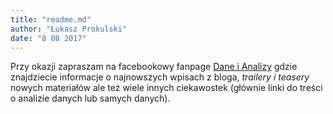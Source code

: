 ```yaml
---
title: "readme.md"
author: "Łukasz Prokulski"
date: "8 08 2017"
---
```



Przy okazji zapraszam na facebookowy fanpage [Dane i Analizy](https://www.facebook.com/DaneAnalizy) gdzie znajdziecie informacje o najnowszych wpisach z bloga, *trailery i teasery* nowych materiałów ale też wiele innych ciekawostek (głównie linki do treści o analizie danych lub samych danych).
